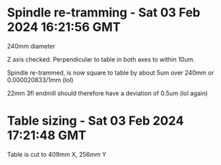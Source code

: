 # Spindle re-tramming - Sat 03 Feb 2024 16:21:56 GMT

240mm diameter

Z axis checked. Perpendicular to table in both axes to within 10um.

Spindle re-trammed, is now square to table by about 5um over 240mm or 0.000020833/1mm (lol)

22mm 3fl endmill should therefore have a deviation of 0.5um (lol again)

# Table sizing - Sat 03 Feb 2024 17:21:48 GMT

Table is cut to 409mm X, 256mm Y